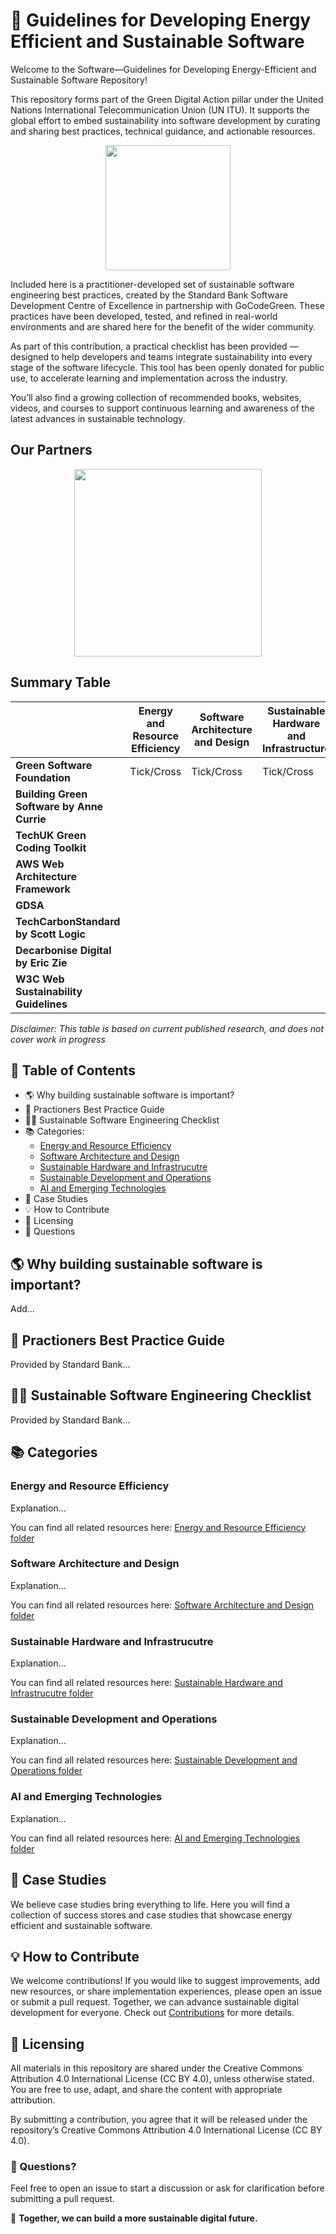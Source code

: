 # 🌿 Guidelines for Developing Energy Efficient and Sustainable Software

Welcome to the Software—Guidelines for Developing Energy-Efficient and Sustainable Software Repository!

This repository forms part of the Green Digital Action pillar under the United Nations International Telecommunication Union (UN ITU). It supports the global effort to embed sustainability into software     development by curating and sharing best practices, technical guidance, and actionable resources.

<p align="center">
  <img src="https://github.com/user-attachments/assets/afb4cb9b-f15c-4514-a55b-031961e593fa" width="200">
</p>

Included here is a practitioner-developed set of sustainable software engineering best practices, created by the Standard Bank Software Development Centre of Excellence in partnership with GoCodeGreen. These practices have been developed, tested, and refined in real-world environments and are shared here for the benefit of the wider community.

As part of this contribution, a practical checklist has been provided — designed to help developers and teams integrate sustainability into every stage of the software lifecycle. This tool has been openly donated for public use, to accelerate learning and implementation across the industry.

You’ll also find a growing collection of recommended books, websites, videos, and courses to support continuous learning and awareness of the latest advances in sustainable technology.

## Our Partners

<p align="center">
  <img src="https://github.com/user-attachments/assets/3f071091-5b58-433b-ad71-e836c3269efc" width="300">
</p>

## Summary Table

|                              | Energy and Resource Efficiency|Software Architecture and Design |Sustainable Hardware and Infrastructure|Sustainable Development and Operations|AI and Emerging Technologies|
|------------------------------|-------------------------------|---------------------------------|---------------------------------------|-------------------------------|-------------------------------|
|**Green Software Foundation** | Tick/Cross | Tick/Cross |Tick/Cross | Tick/Cross | Tick/Cross |  
|**Building Green Software by Anne Currie**|  |  |  |  |  |
|**TechUK Green Coding Toolkit**|  |  |  |  |  |
|**AWS Web Architecture Framework**| |  |  |  |  |
|**GDSA**|  |  |  |  |  |
|**TechCarbonStandard by Scott Logic**|  |  |  |  |  |
|**Decarbonise Digital by Eric Zie**|  |  | |  |  |
|**W3C Web Sustainability Guidelines**|  |  |  |  | |

*Disclaimer: This table is based on current published research, and does not cover work in progress*

## 📌 Table of Contents

- 🌎 Why building sustainable software is important?
- 📜 Practioners Best Practice Guide
- 👨‍💻 Sustainable Software Engineering Checklist
- 📚 Categories:
  - [Energy and Resource Efficiency](#energy-and-resource-efficiency)
  - [Software Architecture and Design](#software-architecture-and-design)
  - [Sustainable Hardware and Infrastrucutre](#sustainable-hardware-and-infrastructure)
  - [Sustainable Development and Operations](#sustainable-development-and-operations)
  - [AI and Emerging Technologies](#ai-and-emerging-technologies)
- 🔎 Case Studies
- 💡 How to Contribute
- 📖 Licensing
- 🧠 Questions


## 🌎 Why building sustainable software is important?
Add...

## 📜 Practioners Best Practice Guide
Provided by Standard Bank...

## 👨‍💻 Sustainable Software Engineering Checklist
Provided by Standard Bank...

## 📚 Categories

### Energy and Resource Efficiency
Explanation...

You can find all related resources here: [Energy and Resource Efficiency folder](./Energy-and-Resource-Efficiency/)

### Software Architecture and Design
Explanation...

You can find all related resources here: [Software Architecture and Design folder](./Software-Architecture-and-Design/)

### Sustainable Hardware and Infrastrucutre
Explanation...

You can find all related resources here: [Sustainable Hardware and Infrastrucutre folder](./Sustainable-Hardware-and-Infrastructure/)

### Sustainable Development and Operations
Explanation...

You can find all related resources here: [Sustainable Development and Operations folder](./Sustainable-Development-and-Operations/)

### AI and Emerging Technologies
Explanation...

You can find all related resources here: [AI and Emerging Technologies folder](./AI-and-Emerging-Technologies/)

## 🔎 Case Studies
We believe case studies bring everything to life. Here you will find a collection of success stores and case studies that showcase energy efficient and sustainable software. 

## 💡 How to Contribute
We welcome contributions! If you would like to suggest improvements, add new resources, or share implementation experiences, please open an issue or submit a pull request. Together, we can advance sustainable digital development for everyone.
Check out [Contributions](./Contributing.md/) for more details.


## 📖 Licensing
All materials in this repository are shared under the Creative Commons Attribution 4.0 International License (CC BY 4.0), unless otherwise stated. You are free to use, adapt, and share the content with appropriate attribution.

By submitting a contribution, you agree that it will be released under the repository’s Creative Commons Attribution 4.0 International License (CC BY 4.0).


### 🧠 Questions?
Feel free to open an issue to start a discussion or ask for clarification before submitting a pull request.


🚀 **Together, we can build a more sustainable digital future.**






